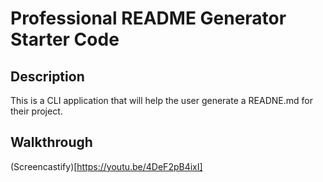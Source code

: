 # Professional README Generator Starter Code

## Description
This is a CLI application that will help the user generate a READNE.md for their project.

## Walkthrough
(Screencastify)[https://youtu.be/4DeF2pB4ixI]
